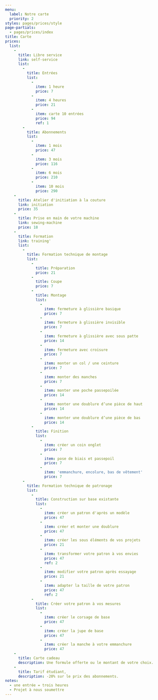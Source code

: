 ```yaml
---
menu:
  label: Notre carte
  priority: 2
styles: pages/prices/style
page-partials: 
  - pages/prices/index
title: Carte
prices:
  list:
    -
      title: Libre service
      link: self-service
      list:
        -
          title: Entrées
          list:
            -
              item: 1 heure
              price: 7
            -
              item: 4 heures
              price: 21
            -
              item: carte 10 entrées
              price: 94
              ref: 1
        -
          title: Abonnements
          list:
            -
              item: 1 mois
              price: 47
            -
              item: 3 mois
              price: 116
            -
              item: 6 mois
              price: 210
            -
              item: 10 mois
              price: 290
    -
      title: Atelier d'initiation à la couture
      link: initiation
      price: 35
    -
      title: Prise en main de votre machine
      link: sewing-machine
      price: 18
    -
      title: Formation
      link: training'
      list:
        -
          title: Formation technique de montage
          list:
            -
              title: Préparation
              price: 21
            -
              title: Coupe
              price: 7
            -
              title: Montage
              list:
                -
                  item: fermeture à glissière basique
                  price: 7
                -
                  item: fermeture à glissière invisible
                  price: 7
                -
                  item: fermeture à glissière avec sous patte
                  price: 14
                -
                  item: fermeture avec croisure
                  price: 7
                -
                  item: monter un col / une ceinture
                  price: 7
                -
                  item: monter des manches
                  price: 7
                -
                  item: monter une poche passepoilée
                  price: 14
                -
                  item: monter une doublure d’une pièce de haut
                  price: 14
                -
                  item: monter une doublure d’une pièce de bas
                  price: 14
            -
              title: Finition
              list:
                -
                  item: créer un coin onglet
                  price: 7
                -
                  item: pose de biais et passepoil
                  price: 7
                -
                  item: 'emmanchure, encolure, bas de vêtement'
                  price: 7
        -
          title: Formation technique de patronage
          list:
            -
              title: Construction sur base existante
              list:
                -
                  item: créer un patron d'après un modèle
                  price: 47
                -
                  item: créer et monter une doublure
                  price: 47
                -
                  item: créer les sous éléments de vos projets
                  price: 21
                -
                  item: transformer votre patron à vos envies
                  price: 47
                  ref: 2
                -
                  item: modifier votre patron après essayage
                  price: 21
                -
                  item: adapter la taille de votre patron
                  price: 47
                  ref: 2
            -
              title: Créer votre patron à vos mesures
              list:
                -
                  item: créer le corsage de base
                  price: 47
                -
                  item: créer la jupe de base
                  price: 47
                -
                  item: créer la manche à votre emmanchure
                  price: 47
    -
      title: Carte cadeau
      description: Une formule offerte ou le montant de votre choix.
    -
      title: Tarif étudiant,
      description: -20% sur le prix des abonnements.
notes:
  - une entrée = trois heures
  - Projet à nous soumettre
---
```

